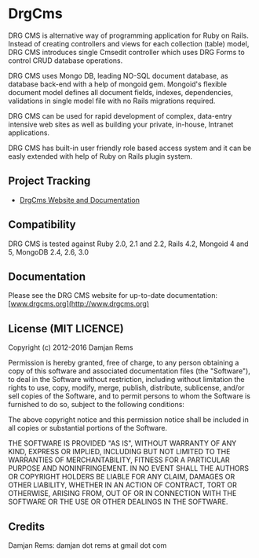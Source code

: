 # DrgCms

DRG CMS is alternative way of programming application for Ruby on Rails. Instead of creating controllers and views for each collection (table) model, DRG CMS introduces single Cmsedit controller which uses DRG Forms to control CRUD database operations. 
 
DRG CMS uses Mongo DB, leading NO-SQL document database, as database back-end with a help of mongoid gem. Mongoid's flexible document model defines all document fields, indexes, dependencies, validations in single model file with no Rails migrations required.

DRG CMS can be used for rapid development of complex, data-entry intensive web sites as well as building your private, in-house, Intranet applications.

DRG CMS has built-in user friendly role based access system and it can be easly extended with help of Ruby on Rails plugin system.

Project Tracking
----------------

* [DrgCms Website and Documentation](http://www.drgcms.org)

Compatibility
-------------

DRG CMS is tested against Ruby 2.0, 2.1 and 2.2, Rails 4.2, Mongoid 4 and 5, MongoDB 2.4, 2.6, 3.0

Documentation
-------------

Please see the DRG CMS website for up-to-date documentation:
[www.drgcms.org](http://www.drgcms.org)

License (MIT LICENCE)
---------------------

Copyright (c) 2012-2016 Damjan Rems

Permission is hereby granted, free of charge, to any person obtaining
a copy of this software and associated documentation files (the
"Software"), to deal in the Software without restriction, including
without limitation the rights to use, copy, modify, merge, publish,
distribute, sublicense, and/or sell copies of the Software, and to
permit persons to whom the Software is furnished to do so, subject to
the following conditions:

The above copyright notice and this permission notice shall be
included in all copies or substantial portions of the Software.

THE SOFTWARE IS PROVIDED "AS IS", WITHOUT WARRANTY OF ANY KIND,
EXPRESS OR IMPLIED, INCLUDING BUT NOT LIMITED TO THE WARRANTIES OF
MERCHANTABILITY, FITNESS FOR A PARTICULAR PURPOSE AND
NONINFRINGEMENT. IN NO EVENT SHALL THE AUTHORS OR COPYRIGHT HOLDERS BE
LIABLE FOR ANY CLAIM, DAMAGES OR OTHER LIABILITY, WHETHER IN AN ACTION
OF CONTRACT, TORT OR OTHERWISE, ARISING FROM, OUT OF OR IN CONNECTION
WITH THE SOFTWARE OR THE USE OR OTHER DEALINGS IN THE SOFTWARE.

Credits
-------

Damjan Rems: damjan dot rems at gmail dot com
